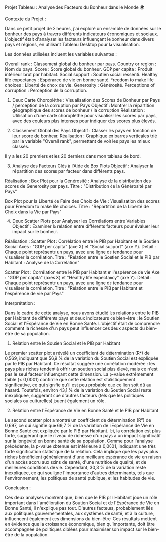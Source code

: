 Projet Tableau : Analyse des Facteurs du Bonheur dans le Monde 🌍

Contexte du Projet : 


Dans ce petit projet de 3 heures, j'ai exploré un ensemble de données sur le bonheur des pays à travers différents indicateurs économiques et sociaux. L'objectif était d'analyser les facteurs influençant le bonheur dans divers pays et régions, en utilisant Tableau Desktop pour la visualisation.

Les données utilisées incluent les variables suivantes :

Overall rank : Classement global du bonheur par pays.
Country or region : Nom du pays.
Score : Score global du bonheur.
GDP per capita : Produit intérieur brut par habitant.
Social support : Soutien social ressenti.
Healthy life expectancy : Espérance de vie en bonne santé.
Freedom to make life choices : Liberté de choix de vie.
Generosity : Générosité.
Perceptions of corruption : Perception de la corruption.

1.  Deux Carte Choroplèthe : Visualisation des Scores de Bonheur par Pays / perception de la corruption par Pays 
Objectif : Montrer la répartition géographique des scores de bonheur / la corruption 
Réalisation : Utilisation d'une carte choroplèthe pour visualiser les scores par pays, avec des couleurs plus intenses pour indiquer des scores plus élevés.

2. Classement Global des Pays
Objectif : Classer les pays en fonction de leur score de bonheur.
Réalisation : Graphique en barres verticales trié par la variable "Overall rank", permettant de voir les pays les mieux classés.

Il y a les 20 premiers et les 20 derniers dans mon tableau de bord. 

3. Analyse des Facteurs Clés à l'Aide de Box Plots
Objectif : Analyser la répartition des scores par facteur dans différents pays.

Réalisation : Box Plot pour la Générosité : Analyse de la distribution des scores de Generosity par pays.
Titre : "Distribution de la Générosité par Pays"

Box Plot pour la Liberté de Faire des Choix de Vie : Visualisation des scores pour Freedom to make life choices.
Titre : "Répartition de la Liberté de Choix dans la Vie par Pays"

4. Deux Scatter Plots pour Analyser les Corrélations entre Variables
Objectif : Examiner la relation entre différents facteurs pour évaluer leur impact sur le bonheur.

Réalisation : Scatter Plot : Corrélation entre le PIB par Habitant et le Soutien Social 
Axes : "GDP per capita" (axe X) et "Social support" (axe Y).
Détail : Chaque point représente un pays, avec une ligne de tendance pour visualiser la corrélation.
Titre : "Relation entre le Soutien Social et le PIB par Habitant : Analyse de la Corrélation"

Scatter Plot : Corrélation entre le PIB par Habitant et l'espérence de vie
Axe : "GDP per capita" (axes X) et "Healthy life expectancy" (axe Y). 
Détail : Chaque point représente un pays, avec une ligne de tendance pour visualiser la corrélation.
Titre : "Relation entre le PIB par Habitant et l'espérence de vie par Pays"

Interprétation : 

Dans le cadre de cette analyse, nous avons étudié les relations entre le PIB par Habitant de différents pays et deux indicateurs de bien-être : le Soutien Social et l'Espérance de Vie en Bonne Santé. L'objectif était de comprendre comment la richesse d'un pays peut influencer ces deux aspects du bien-être de sa population.

1. Relation entre le Soutien Social et le PIB par Habitant

Le premier scatter plot a révélé un coefficient de détermination (R²) de 0,569, indiquant que 56,9 % de la variation du Soutien Social est expliquée par le PIB par Habitant. Ce résultat suggère une corrélation modérée : les pays plus riches tendent à offrir un soutien social plus élevé, mais ce n'est pas le seul facteur influençant cette dimension. La p-value extrêmement faible (< 0,0001) confirme que cette relation est statistiquement significative, ce qui signifie qu'il est peu probable que ce lien soit dû au hasard. Toutefois, environ 43,1 % de la variation du Soutien Social reste inexpliquée, suggérant que d'autres facteurs (tels que les politiques sociales ou culturelles) jouent également un rôle.

2. Relation entre l'Espérance de Vie en Bonne Santé et le PIB par Habitant

Le second scatter plot a montré un coefficient de détermination (R²) de 0,697, ce qui signifie que 69,7 % de la variation de l'Espérance de Vie en Bonne Santé est expliquée par le PIB par Habitant. Ici, la corrélation est plus forte, suggérant que le niveau de richesse d'un pays a un impact significatif sur la longévité en bonne santé de sa population. Comme pour l'analyse précédente, la p-value obtenue est inférieure à 0,0001, indiquant une très forte signification statistique de la relation. Cela implique que les pays plus riches bénéficient généralement d'une meilleure espérance de vie en raison d'un accès accru aux soins de santé, d'une nutrition de qualité, et de meilleures conditions de vie. Cependant, 30,3 % de la variation reste inexpliquée, ce qui souligne l'importance d'autres déterminants, tels que l'environnement, les politiques de santé publique, et les habitudes de vie.

Conclusion : 

Ces deux analyses montrent que, bien que le PIB par Habitant joue un rôle important dans l'amélioration du Soutien Social et de l'Espérance de Vie en Bonne Santé, il n'explique pas tout. D'autres facteurs, probablement liés aux politiques gouvernementales, aux systèmes de santé, et à la culture, influencent également ces dimensions du bien-être. Ces résultats mettent en évidence que la croissance économique, bien qu'importante, doit être accompagnée de politiques ciblées pour maximiser son impact sur le bien-être de la population.











